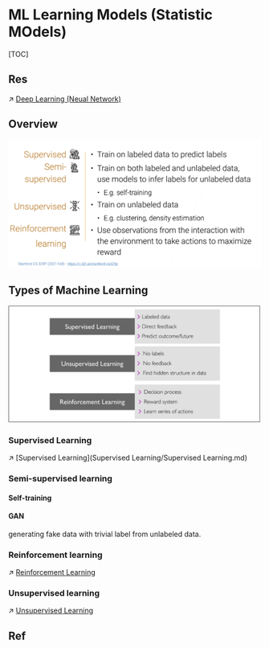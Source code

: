 # ML Learning Models (Statistic MOdels)

[TOC]



## Res
↗ [Deep Learning (Neual Network)](../../Deep%20Learning%20(Neural%20Network)/Deep%20Learning%20(Neual%20Network).md)



## Overview
![Screenshot 2023-01-28 at 8.19.21 PM](../../../../../Assets/Pics/Screenshot%202023-01-28%20at%208.19.21%20PM.png)



## Types of Machine Learning
![Screenshot 2023-01-28 at 12.26.51 PM](../../../../../Assets/Pics/Screenshot%202023-01-28%20at%2012.26.51%20PM.png)


### Supervised Learning
↗️ [Supervised Learning](Supervised Learning/Supervised Learning.md)


### Semi-supervised learning
#### Self-training

#### GAN
generating fake data with trivial label from unlabeled data.


### Reinforcement learning
↗ [Reinforcement Learning](Reinforcement%20Learning/Reinforcement%20Learning.md)


### Unsupervised learning
↗ [Unsupervised Learning](Unsupervised%20Learning/Unsupervised%20Learning.md)



## Ref